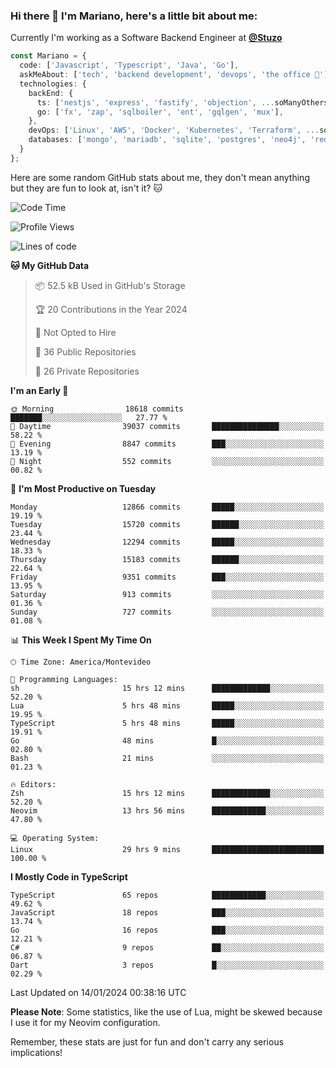 ### Hi there 👋 I'm Mariano, here's a little bit about me:

Currently I'm working as a Software Backend Engineer at [**@Stuzo**](https://www.stuzo.com/)

```ts
const Mariano = {
  code: ['Javascript', 'Typescript', 'Java', 'Go'],
  askMeAbout: ['tech', 'backend development', 'devops', 'the office 💼'],
  technologies: {
    backEnd: {
      ts: ['nestjs', 'express', 'fastify', 'objection', ...soManyOthersFrameworks],
      go: ['fx', 'zap', 'sqlboiler', 'ent', 'gqlgen', 'mux'],
    },
    devOps: ['Linux', 'AWS', 'Docker', 'Kubernetes', 'Terraform', ...soManyOthersTools],
    databases: ['mongo', 'mariadb', 'sqlite', 'postgres', 'neo4j', 'redis', ...],
  }
};
```

Here are some random GitHub stats about me, they don't mean anything but they are fun to look at, isn't it? 🐱

<!--START_SECTION:waka-->
![Code Time](http://img.shields.io/badge/Code%20Time-1%2C492%20hrs%209%20mins-blue)

![Profile Views](http://img.shields.io/badge/Profile%20Views-0-blue)

![Lines of code](https://img.shields.io/badge/From%20Hello%20World%20I%27ve%20Written-13.8%20million%20lines%20of%20code-blue)

**🐱 My GitHub Data** 

> 📦 52.5 kB Used in GitHub's Storage 
 > 
> 🏆 20 Contributions in the Year 2024
 > 
> 🚫 Not Opted to Hire
 > 
> 📜 36 Public Repositories 
 > 
> 🔑 26 Private Repositories 
 > 
**I'm an Early 🐤** 

```text
🌞 Morning                18618 commits       ███████░░░░░░░░░░░░░░░░░░   27.77 % 
🌆 Daytime                39037 commits       ███████████████░░░░░░░░░░   58.22 % 
🌃 Evening                8847 commits        ███░░░░░░░░░░░░░░░░░░░░░░   13.19 % 
🌙 Night                  552 commits         ░░░░░░░░░░░░░░░░░░░░░░░░░   00.82 % 
```
📅 **I'm Most Productive on Tuesday** 

```text
Monday                   12866 commits       █████░░░░░░░░░░░░░░░░░░░░   19.19 % 
Tuesday                  15720 commits       ██████░░░░░░░░░░░░░░░░░░░   23.44 % 
Wednesday                12294 commits       █████░░░░░░░░░░░░░░░░░░░░   18.33 % 
Thursday                 15183 commits       ██████░░░░░░░░░░░░░░░░░░░   22.64 % 
Friday                   9351 commits        ███░░░░░░░░░░░░░░░░░░░░░░   13.95 % 
Saturday                 913 commits         ░░░░░░░░░░░░░░░░░░░░░░░░░   01.36 % 
Sunday                   727 commits         ░░░░░░░░░░░░░░░░░░░░░░░░░   01.08 % 
```


📊 **This Week I Spent My Time On** 

```text
🕑︎ Time Zone: America/Montevideo

💬 Programming Languages: 
sh                       15 hrs 12 mins      █████████████░░░░░░░░░░░░   52.20 % 
Lua                      5 hrs 48 mins       █████░░░░░░░░░░░░░░░░░░░░   19.95 % 
TypeScript               5 hrs 48 mins       █████░░░░░░░░░░░░░░░░░░░░   19.91 % 
Go                       48 mins             █░░░░░░░░░░░░░░░░░░░░░░░░   02.80 % 
Bash                     21 mins             ░░░░░░░░░░░░░░░░░░░░░░░░░   01.23 % 

🔥 Editors: 
Zsh                      15 hrs 12 mins      █████████████░░░░░░░░░░░░   52.20 % 
Neovim                   13 hrs 56 mins      ████████████░░░░░░░░░░░░░   47.80 % 

💻 Operating System: 
Linux                    29 hrs 9 mins       █████████████████████████   100.00 % 
```

**I Mostly Code in TypeScript** 

```text
TypeScript               65 repos            ████████████░░░░░░░░░░░░░   49.62 % 
JavaScript               18 repos            ███░░░░░░░░░░░░░░░░░░░░░░   13.74 % 
Go                       16 repos            ███░░░░░░░░░░░░░░░░░░░░░░   12.21 % 
C#                       9 repos             ██░░░░░░░░░░░░░░░░░░░░░░░   06.87 % 
Dart                     3 repos             █░░░░░░░░░░░░░░░░░░░░░░░░   02.29 % 
```




 Last Updated on 14/01/2024 00:38:16 UTC
<!--END_SECTION:waka-->

**Please Note**: Some statistics, like the use of Lua, might be skewed because I use it for my Neovim configuration.

Remember, these stats are just for fun and don't carry any serious implications!
